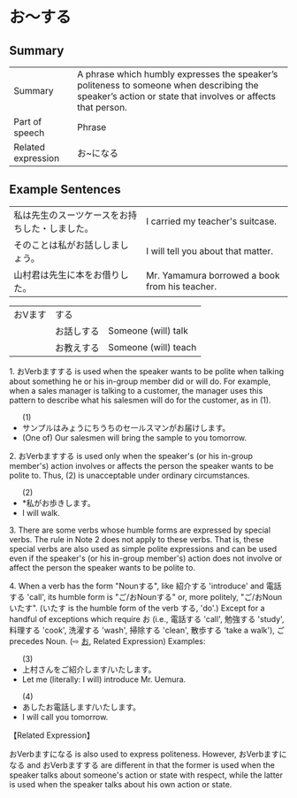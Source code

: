 # お～する

## Summary

<table><tr>   <td>Summary</td>   <td>A phrase which humbly expresses the speaker’s politeness to someone when describing the speaker’s action or state that involves or affects that person.</td></tr><tr>   <td>Part of speech</td>   <td>Phrase</td></tr><tr>   <td>Related expression</td>   <td>お~になる</td></tr></table>

## Example Sentences

<table><tr>   <td>私は先生のスーツケースをお持ちした・しました。</td>   <td>I carried my teacher's suitcase.</td></tr><tr>   <td>そのことは私がお話ししましょう。</td>   <td>I will tell you about that matter.</td></tr><tr>   <td>山村君は先生に本をお借りした。</td>   <td>Mr. Yamamura borrowed a book from his teacher.</td></tr></table>

<table class="table"> <tbody><tr class="tr head"> <td class="td"><span class="concept">お</span><span class="bold"><span>Vます</span> </span></td> <td class="td"><span class="concept">する</span> </td> <td class="td"><span>&nbsp;</span></td> </tr> <tr class="tr"> <td class="td"><span>&nbsp;</span></td> <td class="td"><span class="concept">お</span><span>話し<span class="concept">する</span></span> </td> <td class="td"><span>Someone    (will) talk</span></td> </tr> <tr class="tr"> <td class="td"><span>&nbsp;</span></td> <td class="td"><span class="concept">お</span><span>教え<span class="concept">する</span></span> </td> <td class="td"><span>Someone    (will) teach</span></td> </tr></tbody></table>

<p>1. <span class="cloze">お</span>Verbます<span class="cloze">する</span> is used when the speaker wants to be polite when talking about something he or his in-group member did or will do. For example, when a sales manager is talking to a customer, the manager uses this pattern to describe what his salesmen will do for the customer, as in (1).</p>  <ul>(1) <li>サンプルはみょうにちうちのセ一ルスマンが<span class="cloze">お</span>届け<span class="cloze">します</span>。</li> <li>(One of) Our salesmen will bring the sample to you tomorrow.</li> </ul>  <p>2. <span class="cloze">お</span>Verbます<span class="cloze">する</span> is used only when the speaker's (or his in-group member's) action involves or affects the person the speaker wants to be polite to. Thus, (2) is unacceptable under ordinary circumstances.</p>  <ul>(2) <li>*私が<span class="cloze">お</span>歩き<span class="cloze">します</span>。</li> <li>I will walk.</li> </ul>  <p>3. There are some verbs whose humble forms are expressed by special verbs. The rule in Note 2 does not apply to these verbs. That is, these special verbs are also used as simple polite expressions and can be used even if the speaker's (or his in-group member's) action does not involve or affect the person the speaker wants to be polite to.</p>  <p>4. When a verb has the form "Nounする", like 紹介する 'introduce' and 電話する 'call', its humble form is "ご/<span class="cloze">お</span>Noun<span class="cloze">する</span>" or, more politely, "ご/おNounいたす". (いたす is the humble form of the verb する, 'do'.) Except for a handful of exceptions which require お (i.e., 電話する 'call', 勉強する 'study', 料理する 'cook',  洗濯する 'wash', 掃除する 'clean', 散歩する 'take a walk'), ご precedes Noun. (⇨ <a href="#㊦ お">お</a>, Related Expression) Examples:</p>  <ul>(3) <li>上村さんをご紹介します/いたします。</li> <li>Let me (literally: I will) introduce Mr. Uemura.</li> </ul>  <ul>(4) <li>あした<span class="cloze">お</span>電話<span class="cloze">します</span>/いたします。</li> <li>I will call you tomorrow.</li> </ul>  <p>【Related Expression】</p>  <p>おVerbますになる is also used to express politeness. However, おVerbますになる and <span class="cloze">お</span>Verbます<span class="cloze">する</span> are different in that the former is used when the speaker talks about someone's action or state with respect, while the latter is used when the speaker talks about his own action or state.</p>

